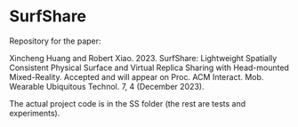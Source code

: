 # SurfShare

Repository for the paper: 

Xincheng Huang and Robert Xiao. 2023. SurfShare: Lightweight Spatially Consistent Physical Surface and Virtual Replica Sharing with Head-mounted Mixed-Reality. Accepted and will appear on Proc. ACM Interact. Mob. Wearable Ubiquitous Technol. 7, 4 (December 2023).

The actual project code is in the SS folder (the rest are tests and experiments).

